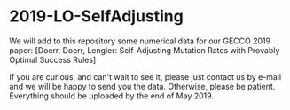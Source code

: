 # 2019-LO-SelfAdjusting
We will add to this repository some numerical data for our GECCO 2019 paper: 
[Doerr, Doerr, Lengler: Self-Adjusting Mutation Rates with Provably Optimal Success Rules]

If you are curious, and can't wait to see it, please just contact us by e-mail and we will be happy to send you the data. Otherwise, please be patient. Everything should be uploaded by the end of May 2019.
